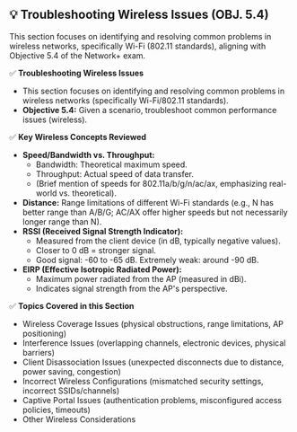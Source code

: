 ## 💡 Troubleshooting Wireless Issues (OBJ. 5.4)
This section focuses on identifying and resolving common problems in wireless networks, specifically Wi-Fi (802.11 standards), aligning with Objective 5.4 of the Network+ exam.

✅ **Troubleshooting Wireless Issues**
- This section focuses on identifying and resolving common problems in wireless networks (specifically Wi-Fi/802.11 standards).
- **Objective 5.4:** Given a scenario, troubleshoot common performance issues (wireless).

✅ **Key Wireless Concepts Reviewed**
- **Speed/Bandwidth vs. Throughput:**
  - Bandwidth: Theoretical maximum speed.
  - Throughput: Actual speed of data transfer.
  - (Brief mention of speeds for 802.11a/b/g/n/ac/ax, emphasizing real-world vs. theoretical).
- **Distance:** Range limitations of different Wi-Fi standards (e.g., N has better range than A/B/G; AC/AX offer higher speeds but not necessarily longer range than N).
- **RSSI (Received Signal Strength Indicator):**
  - Measured from the client device (in dB, typically negative values).
  - Closer to 0 dB = stronger signal.
  - Good signal: -60 to -65 dB. Extremely weak: around -90 dB.
- **EIRP (Effective Isotropic Radiated Power):**
  - Maximum power radiated from the AP (measured in dBi).
  - Indicates signal strength from the AP's perspective.

✅ **Topics Covered in this Section**
- Wireless Coverage Issues (physical obstructions, range limitations, AP positioning)
- Interference Issues (overlapping channels, electronic devices, physical barriers)
- Client Disassociation Issues (unexpected disconnects due to distance, power saving, congestion)
- Incorrect Wireless Configurations (mismatched security settings, incorrect SSIDs/channels)
- Captive Portal Issues (authentication problems, misconfigured access policies, timeouts)
- Other Wireless Considerations